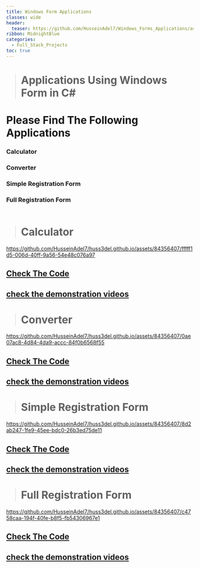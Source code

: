 ```yaml
---
title: Windows Form Applications
classes: wide
header:
  teaser: https://github.com/HusseinAdel7/Windows_Forms_Applications/assets/84356407/b9c7302d-1116-47ce-a1be-be4d2b1c57ff
ribbon: MidnightBlue
categories:
  - Full_Stack_Projects
toc: true
---
```



> # Applications Using Windows Form in C#
# Please Find The Following Applications

### Calculator
### Converter
### Simple Registration Form 
### Full Registration Form <br><br>

> # Calculator <br>
https://github.com/HusseinAdel7/huss3del.github.io/assets/84356407/fffff1d5-006d-40ff-9a56-54e48c076a97 
## [Check The Code](https://github.com/HusseinAdel7/Windows_Forms_Applications/tree/main/Calculator) 
## [check the demonstration videos](https://drive.google.com/file/d/15pKVL3wkIQaejiU5OITgJtz7SLmMAxlN/view?usp=sharing)

> # Converter <br>
https://github.com/HusseinAdel7/huss3del.github.io/assets/84356407/0ae07ac8-4d84-4da9-accc-84f0b6568f55
## [Check The Code](https://github.com/HusseinAdel7/Windows_Forms_Applications/tree/main/Convertor) 
## [check the demonstration videos](https://drive.google.com/file/d/1E3OsmNx2CBS0ni5TYefQNnYU-PIanj5-/view?usp=sharing)

> # Simple Registration Form  <br>
https://github.com/HusseinAdel7/huss3del.github.io/assets/84356407/8d2ab247-1fe9-45ee-bdc0-26b3ed75de11
## [Check The Code](https://github.com/HusseinAdel7/Windows_Forms_Applications/tree/main/Registration_Page) 
## [check the demonstration videos](https://drive.google.com/file/d/1TK2YOb5N9NNenIuZ0Bt6K5kWTG-s3QmI/view?usp=sharing)

> # Full Registration Form  <br>
https://github.com/HusseinAdel7/huss3del.github.io/assets/84356407/c4758caa-194f-40fe-b8f5-fb54306967e1
## [Check The Code](https://github.com/HusseinAdel7/Windows_Forms_Applications/tree/main/Full_Registeration_Form) 
## [check the demonstration videos](https://drive.google.com/file/d/1c-rVAqbMVoqJzKXB0X2bbxw21_R5hjm9/view?usp=sharing)




